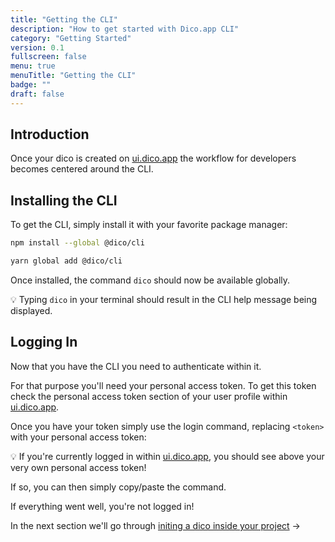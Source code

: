 ```yaml
---
title: "Getting the CLI"
description: "How to get started with Dico.app CLI"
category: "Getting Started"
version: 0.1
fullscreen: false
menu: true
menuTitle: "Getting the CLI"
badge: ""
draft: false
---
```


## Introduction

Once your dico is created on [ui.dico.app](https://ui.dico.app) the workflow for developers becomes centered around the CLI.

## Installing the CLI

To get the CLI, simply install it with your favorite package manager:

<d-code-group>
  <d-code-block label="NPM" active>

```bash
npm install --global @dico/cli
```

  </d-code-block>
  <d-code-block label="Yarn">

```bash
yarn global add @dico/cli
```

  </d-code-block>
</d-code-group>

Once installed, the command `dico` should now be available globally.

<d-alert type="info">

💡 Typing `dico` in your terminal should result in the CLI help message being displayed.

</d-alert>

## Logging In

Now that you have the CLI you need to authenticate within it.

For that purpose you'll need your personal access token. To get this token check the personal access token section of your user profile within [ui.dico.app](https://ui.dico.app).

Once you have your token simply use the login command, replacing `<token>` with your personal access token:

<dico-login-cli></dico-login-cli>

<d-alert type="info">

💡 If you're currently logged in within [ui.dico.app](https://ui.dico.app), you should see above your very own personal access token!

If so, you can then simply copy/paste the command.

</d-alert>

If everything went well, you're not logged in!

In the next section we'll go through [initing a dico inside your project](/initing-a-dico) ->
